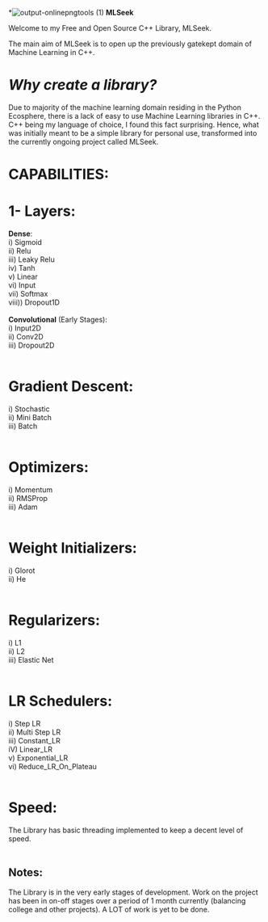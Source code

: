 *![output-onlinepngtools (1)](https://github.com/user-attachments/assets/559918c6-233f-46ff-8610-ef439437d475)
**MLSeek**

Welcome to my Free and Open Source C++ Library, MLSeek.

The main aim of MLSeek is to open up the previously gatekept domain of Machine Learning in C++.

# *Why create a library?*
Due to majority of the machine learning domain residing in the Python Ecosphere, there is a lack of easy to use Machine Learning libraries in C++.<br>
C++ being my language of choice, I found this fact surprising. Hence, what was initially meant to be a simple library for personal use, transformed into the currently ongoing project called MLSeek.<br>

# CAPABILITIES:
# 1- Layers:
**Dense**: <br>
i) Sigmoid <br>
ii) Relu<br>
iii) Leaky Relu<br>
iv) Tanh<br>
v) Linear<br>
vi) Input<br>
vii) Softmax<br>
viii)) Dropout1D<br>
<br>
**Convolutional** (Early Stages):<br>
i) Input2D<br>
ii) Conv2D<br>
iii) Dropout2D<br>
<br>
# Gradient Descent:<br>
i) Stochastic<br>
ii) Mini Batch<br>
iii) Batch<br>
<br>
# Optimizers:<br>
i) Momentum<br>
ii) RMSProp<br>
iii) Adam<br>
<br>
# Weight Initializers:<br>
i) Glorot<br>
ii) He<br>
<br>
# Regularizers:<br>
i) L1<br>
ii) L2<br>
iii) Elastic Net<br>
<br>
# LR Schedulers:<br>
i) Step LR<br>
ii) Multi Step LR<br>
iii) Constant_LR<br>
iV) Linear_LR<br>
v) Exponential_LR<br>
vi) Reduce_LR_On_Plateau<br>
<br>
# Speed:<br>
The Library has basic threading implemented to keep a decent level of speed.<br>
<br>
## Notes:
The Library is in the very early stages of development. Work on the project has been in on-off stages over a period of 1 month currently (balancing college and other projects). A LOT of work is yet to be done.
